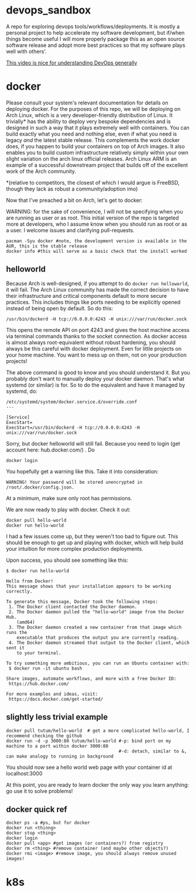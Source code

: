 # devops_sandbox

A repo for exploring devops tools/workflows/deployments.  It is mostly a
  personal project to help accelerate my software development, but if/when
  things become useful I will more properly package this as an open source
  software release and adopt more best practices so that my software plays well
  with others'.

[This video is nice for understanding DevOps generally](https://www.youtube.com/watch?v=1xo-0gCVhTU)

# docker

Please consult your system's relevant documentation for details on deploying
docker.  For the purposes of this repo, we will be deploying on Arch Linux,
which is a very developer-friendly distribution of Linux.  It trivially* has
the ability to deploy very bespoke dependencies and is designed in such a way that it plays
extremely well with containers.  You can build exactly what you need and
nothing else, even if what you need is legacy _and_ the latest stable release.
This complements the work docker does, if you happen to build your containers
on top of Arch images.  It also enables you to build custom infrastructure
relatively simply within your own slight variation on the arch linux official
releases.  Arch Linux ARM is an example of a successful downstream project that
builds off of the excellent work of the Arch community.

\*(relative to competitors, the closest of which I would argue is FreeBSD, though
they lack as robust a community/adoption imo)

Now that I've preached a bit on Arch, let's get to docker:

WARNING: for the sake of convenience, I will not be specifying when you are
running as user or as root.  This initial version of the repo is targeted more
at developers, who I assume know when you should run as root or as a user.  I
welcome issues and clarifying pull-requests.

```
pacman -Syu docker #note, the development version is available in the AUR, this is the stable release
docker info #this will serve as a basic check that the install worked
```

## helloworld

Because Arch is well-designed, if you attempt to do `docker run helloworld`, it
will fail.  The Arch Linux community has made the correct decision to have
their infrastructure and critical components default to more secure practices.
This includes things like ports needing to be explicitly opened instead of
being open by default.  So do this:

```
/usr/bin/dockerd -H tcp://0.0.0.0:4243 -H unix:///var/run/docker.sock
```

This opens the remote API on port 4243 and gives the host machine access via
terminal commands thanks to the socket connection.  As docker access is almost
always root-equivalent without robust hardening, you should always be this
careful with docker deployment.  Even for little projects on your home machine.
You want to mess up on them, not on your production projects!

The above command is good to know and you should understand it. But you
probably don't want to manually deploy your docker daemon.  That's what systemd
(or similar) is for.  So to do the equivalent and have it managed by systemd,
do:
```
/etc/systemd/system/docker.service.d/override.conf
---

[Service]
ExecStart=
ExecStart=/usr/bin/dockerd -H tcp://0.0.0.0:4243 -H unix:///var/run/docker.sock
```

Sorry, but docker helloworld will still fail.  Because you need to login (get account here: 
hub.docker.com/) . Do
```
docker login
```

You hopefully get a warning like this.  Take it into consideration:
```
WARNING! Your password will be stored unencrypted in /root/.docker/config.json.
```

At a minimum, make sure only root has permissions.

We are now ready to play with docker. Check it out:
```
docker pull hello-world
docker run hello-world
```

I had a few issues come up, but they weren't too bad to figure out.  This
  should be enough to get up and playing with docker, which will help build
  your intuition for more complex production deployments.

Upon success, you should see something like this:
```
$ docker run hello-world

Hello from Docker!
This message shows that your installation appears to be working correctly.

To generate this message, Docker took the following steps:
 1. The Docker client contacted the Docker daemon.
 2. The Docker daemon pulled the "hello-world" image from the Docker Hub.
    (amd64)
 3. The Docker daemon created a new container from that image which runs the
    executable that produces the output you are currently reading.
 4. The Docker daemon streamed that output to the Docker client, which sent it
    to your terminal.

To try something more ambitious, you can run an Ubuntu container with:
 $ docker run -it ubuntu bash

Share images, automate workflows, and more with a free Docker ID:
 https://hub.docker.com/

For more examples and ideas, visit:
 https://docs.docker.com/get-started/
```

## slightly less trivial example

```
docker pull tutum/hello-world  # get a more complicated hello-world, I recommend checking the github
docker run -d -p 3000:80 tutum/hello-world #-p: bind port on my machine to a port within docker 3000:80
                                           #-d: detach, similar to &, can make analogy to running in background
```

You should now see a hello world web page with your container id at localhost:3000

At this point, you are ready to learn docker the only way you learn anything:
go use it to solve problems!

## docker quick ref

```
docker ps -a #ps, but for docker
docker run <thinng>
docker stop <thing>
docker login
docker pull <app> #get images (or containers?) from registry
docker rm <thing> #remove container (and maybe other objects?)
docker rmi <image> #remove image, you should always remove unused images!
```


# k8s



